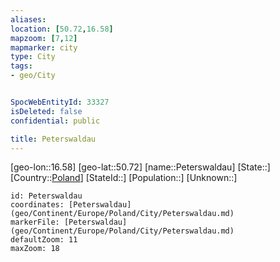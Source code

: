 ```yaml
---
aliases: 
location: [50.72,16.58]
mapzoom: [7,12] 
mapmarker: city 
type: City
tags:
- geo/City


SpocWebEntityId: 33327
isDeleted: false
confidential: public

title: Peterswaldau
---
```

[geo-lon::16.58]
[geo-lat::50.72]
[name::Peterswaldau]
[State::]
[Country::[Poland](geo/Continent/Europe/Poland.md)]
[StateId::]
[Population::]
[Unknown::]


```leaflet
id: Peterswaldau
coordinates: [Peterswaldau](geo/Continent/Europe/Poland/City/Peterswaldau.md)
markerFile: [Peterswaldau](geo/Continent/Europe/Poland/City/Peterswaldau.md)
defaultZoom: 11 
maxZoom: 18
```



